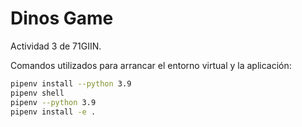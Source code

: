 # Dinos Game

Actividad 3 de 71GIIN.

Comandos utilizados para arrancar el entorno virtual y la aplicación:

```sh
pipenv install --python 3.9
pipenv shell
pipenv --python 3.9
pipenv install -e .
```
